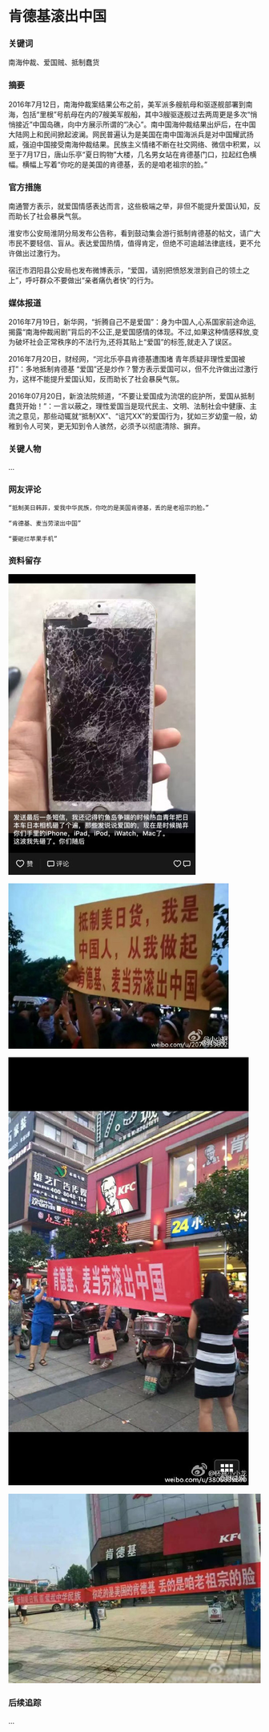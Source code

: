 # 肯德基滚出中国

### 关键词

南海仲裁、爱国贼、抵制蠢货

### 摘要

2016年7月12日，南海仲裁案结果公布之前，美军派多艘航母和驱逐舰部署到南海，包括“里根”号航母在内的7艘美军舰船，其中3艘驱逐舰过去两周更是多次“悄悄接近”中国岛礁，向中方展示所谓的“决心”。南中国海仲裁结果出炉后，在中国大陆网上和民间掀起波澜。网民普遍认为是美国在南中国海派兵是对中国耀武扬威，强迫中国接受南海仲裁结果。民族主义情绪不断在社交网络、微信中积累，以至于7月17日，唐山乐亭“夏日购物”大楼，几名男女站在肯德基门口，拉起红色横幅。横幅上写着“你吃的是美国的肯德基，丢的是咱老祖宗的脸。”

### 官方措施

南通警方表示，就爱国情感表达而言，这些极端之举，非但不能提升爱国认知，反而助长了社会暴戾气氛。

淮安市公安局淮阴分局发布公告称，看到鼓动集会游行抵制肯德基的帖文，请广大市民不要轻信、盲从。表达爱国热情，值得肯定，但绝不可逾越法律底线，更不允许做出过激行为。

宿迁市泗阳县公安局也发布微博表示，“爱国，请别把愤怒发泄到自己的领土之上”，呼吁群众不要做出“亲者痛仇者快”的行为。

### 媒体报道

2016年7月19日，新华网，“折腾自己不是爱国”：身为中国人,心系国家前途命运,揭露“南海仲裁闹剧”背后的不公正,是爱国感情的体现。不过,如果这种情感释放,变为破坏社会正常秩序的不法行为,还将其贴上“爱国”的标签,就走入了误区。

2016年7月20日，财经网，“河北乐亭县肯德基遭围堵 青年质疑非理性爱国被打”：多地抵制肯德基 “爱国”还是炒作？警方表示爱国可以，但不允许做出过激行为，这样不能提升爱国认知，反而助长了社会暴戾气氛。

2016年07月20日，新浪法院频道，“不要让爱国成为流氓的庇护所，爱国从抵制蠢货开始！”：一言以蔽之，理性爱国当是现代民主、文明、法制社会中健康、主流之意见，那些动辄就“抵制XX”、“诅咒XX”的爱国行为，犹如三岁幼童一般，幼稚到令人可笑，更无知到令人骇然，必须予以彻底清除、摒弃。

### 关键人物

...

### 网友评论

```
“抵制美日韩菲，爱我中华民族，你吃的是美国肯德基，丢的是老祖宗的脸。”
```
```
“肯德基、麦当劳滚出中国”
```
```
“要砸烂苹果手机”
```

### 资料留存

![砸手机](../imgs/kfc_iphone.jpg)

![抵制](../imgs/kfc_dz.jpg)

![滚出](../imgs/kfc_gc.jpg)

![老祖宗](../imgs/kfc_leting.jpg)

### 后续追踪

...
